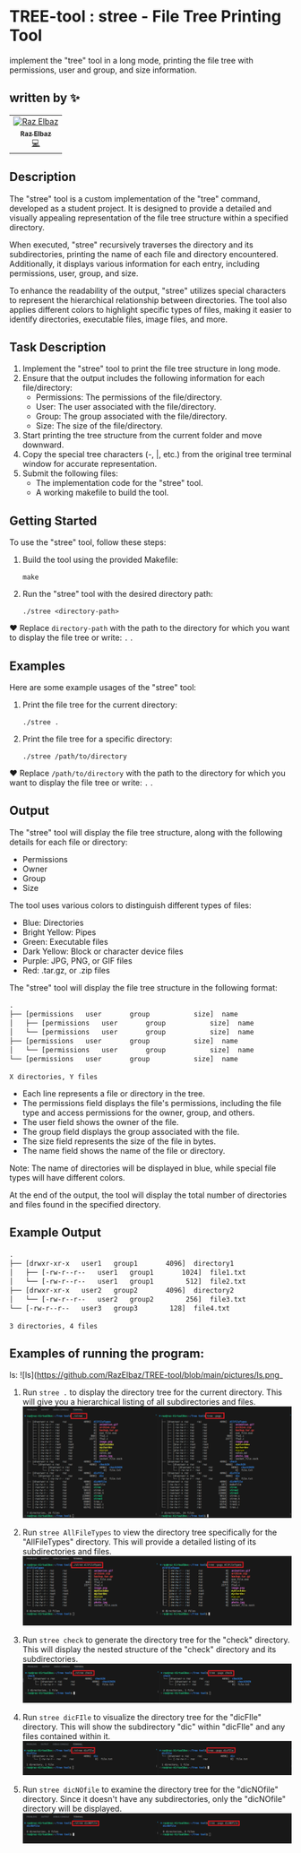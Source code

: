 # TREE-tool : stree - File Tree Printing Tool
implement the "tree" tool in a long mode, printing the file tree with permissions, user and group, and size information.

## written by ✨

<!-- ALL-CONTRIBUTORS-LIST:START - Do not remove or modify this section -->
<!-- prettier-ignore-start -->
<!-- markdownlint-disable -->
<table>
  <tr>
    <td align="center"><a href="https://github.com/RazElbaz"><img src="https://avatars.githubusercontent.com/u/93310416?v=4" width="100px;" alt="Raz Elbaz"/><br /><sub><b>Raz Elbaz</b></sub></a><br /><a href="https://github.com/RazElbaz" title="Code">💻</a> <br /> </td>
  </tr>
</table>

## Description
The "stree" tool is a custom implementation of the "tree" command, developed as a student project. It is designed to provide a detailed and visually appealing representation of the file tree structure within a specified directory.

When executed, "stree" recursively traverses the directory and its subdirectories, printing the name of each file and directory encountered. Additionally, it displays various information for each entry, including permissions, user, group, and size.

To enhance the readability of the output, "stree" utilizes special characters to represent the hierarchical relationship between directories. The tool also applies different colors to highlight specific types of files, making it easier to identify directories, executable files, image files, and more.

## Task Description
1. Implement the "stree" tool to print the file tree structure in long mode.
2. Ensure that the output includes the following information for each file/directory:
   - Permissions: The permissions of the file/directory.
   - User: The user associated with the file/directory.
   - Group: The group associated with the file/directory.
   - Size: The size of the file/directory.
3. Start printing the tree structure from the current folder and move downward.
4. Copy the special tree characters (-, |, etc.) from the original tree terminal window for accurate representation.
5. Submit the following files:
   - The implementation code for the "stree" tool.
   - A working makefile to build the tool.
   
## Getting Started

To use the "stree" tool, follow these steps:

1. Build the tool using the provided Makefile:

   ```shell
   make
   ```

2. Run the "stree" tool with the desired directory path:

   ```shell
   ./stree <directory-path>
   ```
♥   Replace `directory-path` with the path to the directory for which you want to display the file tree or write: `.`    .

## Examples

Here are some example usages of the "stree" tool:

1. Print the file tree for the current directory:

   ```shell
   ./stree .
   ```

2. Print the file tree for a specific directory:

   ```shell
   ./stree /path/to/directory
   ```
 ♥   Replace `/path/to/directory` with the path to the directory for which you want to display the file tree  or write: `.`    .
## Output

The "stree" tool will display the file tree structure, along with the following details for each file or directory:

- Permissions
- Owner
- Group
- Size

The tool uses various colors to distinguish different types of files:

- Blue: Directories
- Bright Yellow: Pipes
- Green: Executable files
- Dark Yellow: Block or character device files
- Purple: JPG, PNG, or GIF files
- Red: .tar.gz, or .zip files

The "stree" tool will display the file tree structure in the following format:

```
.
├── [permissions   user       group           size]  name
│   ├── [permissions   user       group           size]  name
│   └── [permissions   user       group           size]  name
├── [permissions   user       group           size]  name
│   └── [permissions   user       group           size]  name
└── [permissions   user       group           size]  name

X directories, Y files
```

- Each line represents a file or directory in the tree.
- The permissions field displays the file's permissions, including the file type and access permissions for the owner, group, and others.
- The user field shows the owner of the file.
- The group field displays the group associated with the file.
- The size field represents the size of the file in bytes.
- The name field shows the name of the file or directory.

Note: The name of directories will be displayed in blue, while special file types will have different colors.

At the end of the output, the tool will display the total number of directories and files found in the specified directory.  
## Example Output
```
.
├── [drwxr-xr-x   user1   group1       4096]  directory1
│   ├── [-rw-r--r--   user1   group1       1024]  file1.txt
│   └── [-rw-r--r--   user1   group1        512]  file2.txt
├── [drwxr-xr-x   user2   group2       4096]  directory2
│   └── [-rw-r--r--   user2   group2        256]  file3.txt
└── [-rw-r--r--   user3   group3        128]  file4.txt

3 directories, 4 files

```
## Examples of running the program:
ls:
![ls](https://github.com/RazElbaz/TREE-tool/blob/main/pictures/ls.png_

1. Run `stree .` to display the directory tree for the current directory. This will give you a hierarchical listing of all subdirectories and files.
![stree](https://github.com/RazElbaz/TREE-tool/blob/main/pictures/stree.png)

2. Run `stree AllFileTypes` to view the directory tree specifically for the "AllFileTypes" directory. This will provide a detailed listing of its subdirectories and files.
![AllFileTypes](https://github.com/RazElbaz/TREE-tool/blob/main/pictures/AllFileTypes.png)

3. Run `stree check` to generate the directory tree for the "check" directory. This will display the nested structure of the "check" directory and its subdirectories.
![check](https://github.com/RazElbaz/TREE-tool/blob/main/pictures/check.png)

4. Run `stree dicFIle` to visualize the directory tree for the "dicFIle" directory. This will show the subdirectory "dic" within "dicFIle" and any files contained within it.
![dicFIle](https://github.com/RazElbaz/TREE-tool/blob/main/pictures/dicFIle.png)

5. Run `stree dicNOfile` to examine the directory tree for the "dicNOfile" directory. Since it doesn't have any subdirectories, only the "dicNOfile" directory will be displayed.
![dicNOfile](https://github.com/RazElbaz/TREE-tool/blob/main/pictures/dicNOfile.png)
